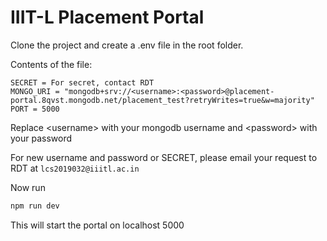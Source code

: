 # IIIT-L Placement Portal

Clone the project and create a .env file in the root folder.

Contents of the file:

```text
SECRET = For secret, contact RDT
MONGO_URI = "mongodb+srv://<username>:<password>@placement-portal.8qvst.mongodb.net/placement_test?retryWrites=true&w=majority"
PORT = 5000
```

Replace \<username\> with your mongodb username and \<password\> with your password

For new username and password or SECRET, please email your request to RDT at `lcs2019032@iiitl.ac.in`

Now run

```bash
npm run dev
```

This will start the portal on localhost 5000
